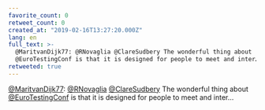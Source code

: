 ```yaml
---
favorite_count: 0
retweet_count: 0
created_at: "2019-02-16T13:27:20.000Z"
lang: en
full_text: >-
  @MaritvanDijk77: @RNovaglia @ClareSudbery The wonderful thing about
  @EuroTestingConf is that it is designed for people to meet and inter…
retweeted: true
---
```


[@MaritvanDijk77](https://twitter.com/MaritvanDijk77):
[@RNovaglia](https://twitter.com/RNovaglia)
[@ClareSudbery](https://twitter.com/ClareSudbery) The wonderful thing about
[@EuroTestingConf](https://twitter.com/EuroTestingConf) is that it is designed
for people to meet and inter…

